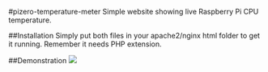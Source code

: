 #pizero-temperature-meter
Simple website showing live Raspberry Pi CPU temperature.

##Installation
Simply put both files in your apache2/nginx html folder to get it running.
Remember it needs PHP extension.

##Demonstration
![](https://i.imgur.com/ARt7Q5c.png)
